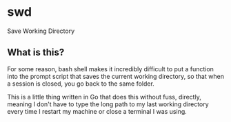 # swd

Save Working Directory

## What is this?

For some reason, bash shell makes it incredibly difficult to put a function 
into the prompt script that saves the current working directory, so that 
when a session is closed, you go back to the same folder.

This is a little thing written in Go that does this without fuss, directly, 
meaning I don't have to type the long path to my last working directory 
every time I restart my machine or close a terminal I was using.